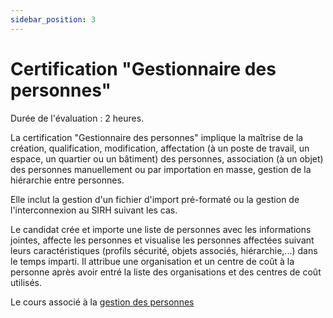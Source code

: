 ```yaml
---
sidebar_position: 3
---
```


# Certification "Gestionnaire des personnes"

Durée de l'évaluation : 2 heures.

La certification "Gestionnaire des personnes" implique la maîtrise de la création, qualification, modification, affectation (à un poste de travail, un espace, un quartier ou un bâtiment) des personnes, association (à un objet) des personnes manuellement ou par importation en masse, gestion de la hiérarchie entre personnes.

Elle inclut la gestion d'un fichier d'import pré-formaté ou la gestion de l'interconnexion au SIRH suivant les cas.

Le candidat crée et importe une liste de personnes avec les informations jointes, affecte les personnes et visualise les personnes affectées suivant leurs caractéristiques (profils sécurité, objets associés, hiérarchie,...) dans le temps imparti.
Il attribue une organisation et un centre de coût à la personne après avoir entré la liste des organisations et des centres de coût utilisés.

Le cours associé à la [gestion des personnes](/en/docs/courses/occupy/occupycourse#affectation-des-personnes)